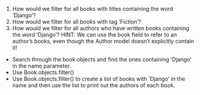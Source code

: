 1. How would we filter for all books with titles containing the word ‘Django’?
2. How would we filter for all books with tag ‘Fiction’?
3. How would we filter for all authors who have written books containing the word ‘Django’? HINT: We can use the book field to refer to an author’s books, even though the Author model doesn’t explicitly contain it!

- Search through the book objects and find the ones containing 'Django' in the name parameter.
- Use Book.objects.filter()
- Use Book.objects.filter() to create a list of books with 'Django' in the name and then use the list to print out the authors of each book.